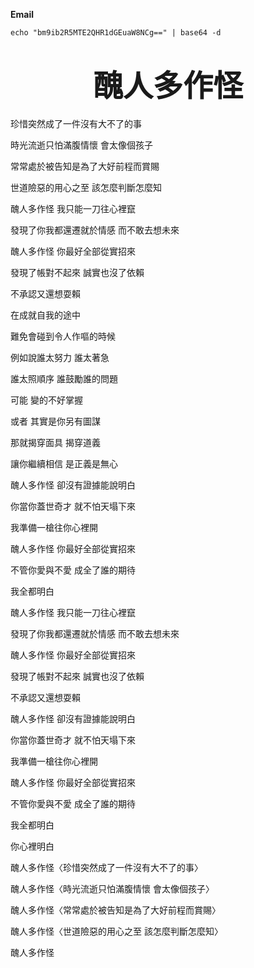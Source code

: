 **Email**

```
echo "bm9ib2R5MTE2QHR1dGEuaW8NCg==" | base64 -d
```

# <div align='center' ><font size='80'>醜人多作怪</font></div>

珍惜突然成了一件沒有大不了的事

時光流逝只怕滿腹情懷 會太像個孩子

常常處於被告知是為了大好前程而賞賜

世道險惡的用心之至 該怎麼判斷怎麼知

醜人多作怪 我只能一刀往心裡竄

發現了你我都還遷就於情感 而不敢去想未來

醜人多作怪 你最好全部從實招來

發現了帳對不起來 誠實也沒了依賴

不承認又還想耍賴

在成就自我的途中

難免會碰到令人作嘔的時候

例如說誰太努力 誰太著急

誰太照順序 誰鼓勵誰的問題

可能 變的不好掌握

或者 其實是你另有圖謀

那就揭穿面具 揭穿道義

讓你繼續相信 是正義是無心

醜人多作怪 卻沒有證據能說明白

你當你蓋世奇才 就不怕天塌下來

我準備一槍往你心裡開

醜人多作怪 你最好全部從實招來

不管你愛與不愛 成全了誰的期待

我全都明白

醜人多作怪 我只能一刀往心裡竄

發現了你我都還遷就於情感 而不敢去想未來

醜人多作怪 你最好全部從實招來

發現了帳對不起來 誠實也沒了依賴

不承認又還想耍賴

醜人多作怪 卻沒有證據能說明白

你當你蓋世奇才 就不怕天塌下來

我準備一槍往你心裡開

醜人多作怪 你最好全部從實招來

不管你愛與不愛 成全了誰的期待

我全都明白

你心裡明白

醜人多作怪〈珍惜突然成了一件沒有大不了的事〉

醜人多作怪〈時光流逝只怕滿腹情懷 會太像個孩子〉

醜人多作怪〈常常處於被告知是為了大好前程而賞賜〉

醜人多作怪〈世道險惡的用心之至 該怎麼判斷怎麼知〉

醜人多作怪
